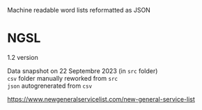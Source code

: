Machine readable word lists reformatted as JSON

# NGSL

1.2 version

Data snapshot on 22 Septembre 2023 (in `src` folder) \
`csv` folder manually reworked from `src` \
`json` autogrenerated from `csv`

https://www.newgeneralservicelist.com/new-general-service-list
